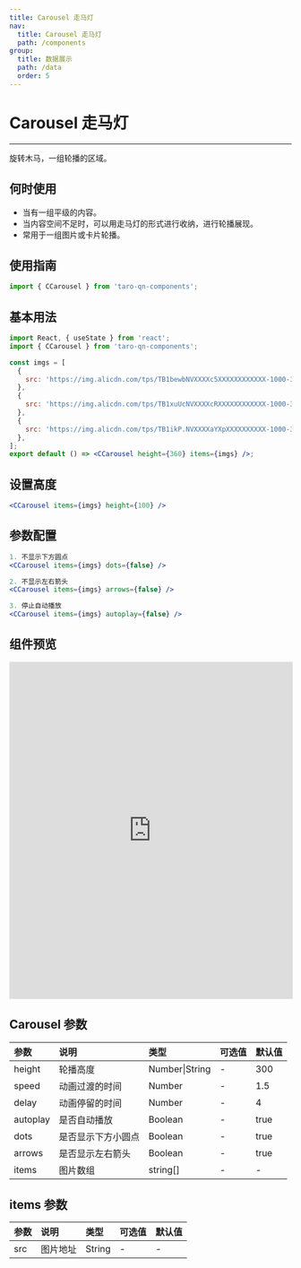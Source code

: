 ```yaml
---
title: Carousel 走马灯
nav:
  title: Carousel 走马灯
  path: /components
group:
  title: 数据展示
  path: /data
  order: 5
---
```


# Carousel 走马灯

---

旋转木马，一组轮播的区域。

## 何时使用

- 当有一组平级的内容。
- 当内容空间不足时，可以用走马灯的形式进行收纳，进行轮播展现。
- 常用于一组图片或卡片轮播。

## 使用指南

```js
import { CCarousel } from 'taro-qn-components';
```

## 基本用法

```jsx | pure
import React, { useState } from 'react';
import { CCarousel } from 'taro-qn-components';

const imgs = [
  {
    src: 'https://img.alicdn.com/tps/TB1bewbNVXXXXc5XXXXXXXXXXXX-1000-300.png',
  },
  {
    src: 'https://img.alicdn.com/tps/TB1xuUcNVXXXXcRXXXXXXXXXXXX-1000-300.jpg',
  },
  {
    src: 'https://img.alicdn.com/tps/TB1ikP.NVXXXXaYXpXXXXXXXXXX-1000-300.jpg',
  },
];
export default () => <CCarousel height={360} items={imgs} />;
```

## 设置高度

```jsx | pure
<CCarousel items={imgs} height={100} />
```

## 参数配置

```jsx | pure
1. 不显示下方圆点
<CCarousel items={imgs} dots={false} />

2. 不显示左右箭头
<CCarousel items={imgs} arrows={false} />

3. 停止自动播放
<CCarousel items={imgs} autoplay={false} />
```

## 组件预览

<iframe style="width:100%; height: 600px; border: 1px solid #ddd" src="https://ui.shuyun.com/example/#/pages/data/carousel/index"></iframe>

## Carousel 参数

| 参数     | 说明               | 类型           | 可选值 | 默认值 |
| :------- | :----------------- | :------------- | :----- | :----- |
| height   | 轮播高度           | Number\|String | -      | 300    |
| speed    | 动画过渡的时间     | Number         | -      | 1.5    |
| delay    | 动画停留的时间     | Number         | -      | 4      |
| autoplay | 是否自动播放       | Boolean        | -      | true   |
| dots     | 是否显示下方小圆点 | Boolean        | -      | true   |
| arrows   | 是否显示左右箭头   | Boolean        | -      | true   |
| items    | 图片数组           | string[]       | -      | -      |

## items 参数

| 参数 | 说明     | 类型   | 可选值 | 默认值 |
| :--- | :------- | :----- | :----- | :----- |
| src  | 图片地址 | String | -      | -      |
